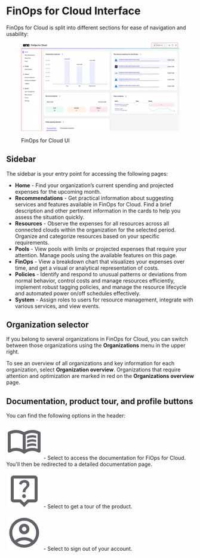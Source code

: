 # FinOps for Cloud Interface

FinOps for Cloud is split into different sections for ease of navigation and usability:

<figure><img src="../../../.gitbook/assets/finOps_UI.png" alt=""><figcaption><p>FinOps for Cloud UI</p></figcaption></figure>

## Sidebar

The sidebar is your entry point for accessing the following pages:

* **Home** - Find your organization’s current spending and projected expenses for the upcoming month.&#x20;
* **Recommendations** - Get practical information about suggesting services and features available in FinOps for Cloud. Find a brief description and other pertinent information in the cards to help you assess the situation quickly.
* **Resources** - Observe the expenses for all resources across all connected clouds within the organization for the selected period. Organize and categorize resources based on your specific requirements.
* **Pools** - View pools with limits or projected expenses that require your attention. Manage pools using the available features on this page.
* **FinOps** - View a breakdown chart that visualizes your expenses over time, and get a visual or analytical representation of costs.
* **Policies** - Identify and respond to unusual patterns or deviations from normal behavior, control costs and manage resources efficiently, implement robust tagging policies, and manage the resource lifecycle and automated power on/off schedules effectively.
* **System** - Assign roles to users for resource management, integrate with various services, and view events.

## Organization selector <a href="#organization-selector" id="organization-selector"></a>

If you belong to several organizations in FinOps for Cloud, you can switch between those organizations using the **Organizations** menu in the upper right.&#x20;

To see an overview of all organizations and key information for each organization, select **Organization overview**. Organizations that require attention and optimization are marked in red on the **Organizations overview** page.

## Documentation, product tour, and profile buttons

You can find the following options in the header:

<img src="../../../.gitbook/assets/icon_menu_book.png" alt="" data-size="line"> - Select to access the documentation for FiOps for Cloud. You'll then be redirected to a detailed documentation page.&#x20;

<img src="../../../.gitbook/assets/icon_product_tour.png" alt="" data-size="line"> - Select to get a tour of the product.

<img src="../../../.gitbook/assets/icon_account.png" alt="" data-size="line"> - Select to sign out of your account.&#x20;
